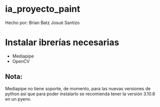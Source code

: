 # ia_proyecto_paint
Hecho por:
  Brian Batz
  Josué Santizo

# Instalar ibrerías necesarias
- Mediapipe
- OpenCV

## Nota:
Mediapipe no tiene soporte, de momento, para las nuevas versiones de python así que para poder instalarlo se recomienda tener la versión 3.10.8 en un pyenv.
